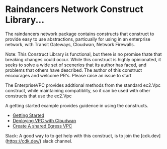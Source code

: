 # Raindancers Network Construct Library...

The raindancers network package contains  constructs that construct to provide easy to use abstractions, particually for using in an enterprise network, with Transit Gateways, Cloudwan, Network Firewalls.

Note: This Construct Library is functional, but there is no promise thate that breaking changes could occur.    While this construct is highly opinionated, it seeks to solve a wide set of scenerios that its author has faced, and problems that others have described.   The author of this construct encourages and welcome PR's.  Please raise an issue to start

The EnterpriseVPC provides addtional methods from the standard ec2.Vpc construct, while maintaining compatiblity, so it can be used with other constructs that use the ec2.Vpc

A getting started example provides guidence in using the constructs.

* [Getting Started](./docs/gettingstarted.md)
* [Deploying VPC with Cloudwan](./docs/deployVpcts.md)
* [Create A shared Egress VPC](./docs/egress.md)

Slack:  A good way to to get help with this construct, is to join the [cdk.dev] (https://cdk.dev/) slack channel.
